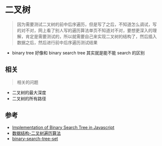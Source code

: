 # 二叉树

> 因为需要测试二叉树的前中后序遍历，但是写了之后，不知道怎么调试，写的对不对，网上看了别人写的遍历算法单页不知道对不对，要想更深入的理解，肯定是需要测试的，所以就需要自己来实现二叉树的结构了，然后插入数据之后，然后进行前中后序遍历测试结果


- binary tree 好像和 binary search tree 其实就是能不能 search 的区别


## 相关
> 相关的问题
- 二叉树的最大深度
- 二叉树的所有路径


## 参考
- [Implementation of Binary Search Tree in Javascript](https://www.geeksforgeeks.org/implementation-binary-search-tree-javascript/)
- [数据结构-二叉树遍历算法](https://juejin.im/post/5e008114518825126b262806)
- [binary-search-tree-set](https://www.geeksforgeeks.org/binary-search-tree-set-1-search-and-insertion/)
